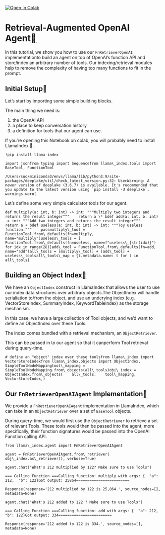 [![Open In Colab](https://colab.research.google.com/assets/colab-badge.svg)](https://colab.research.google.com/github/run-llama/llama_index/blob/main/docs/examples/agent/openai_agent_retrieval.ipynb)

Retrieval-Augmented OpenAI Agent[](#retrieval-augmented-openai-agent "Permalink to this heading")
==================================================================================================

In this tutorial, we show you how to use our `FnRetrieverOpenAI` implementationto build an agent on top of OpenAI’s function API and store/index an arbitrary number of tools. Our indexing/retrieval modules help to remove the complexity of having too many functions to fit in the prompt.

Initial Setup[](#initial-setup "Permalink to this heading")
------------------------------------------------------------

Let’s start by importing some simple building blocks.

The main thing we need is:

1. the OpenAI API
2. a place to keep conversation history
3. a definition for tools that our agent can use.

If you’re opening this Notebook on colab, you will probably need to install LlamaIndex 🦙.


```
!pip install llama-index
```

```
import jsonfrom typing import Sequencefrom llama\_index.tools import BaseTool, FunctionTool
```

```
/Users/suo/miniconda3/envs/llama/lib/python3.9/site-packages/deeplake/util/check_latest_version.py:32: UserWarning: A newer version of deeplake (3.6.7) is available. It's recommended that you update to the latest version using `pip install -U deeplake`.  warnings.warn(
```
Let’s define some very simple calculator tools for our agent.


```
def multiply(a: int, b: int) -> int: """Multiply two integers and returns the result integer"""    return a \* bdef add(a: int, b: int) -> int: """Add two integers and returns the result integer"""    return a + bdef useless(a: int, b: int) -> int: """Toy useless function."""    passmultiply\_tool = FunctionTool.from\_defaults(fn=multiply, name="multiply")useless\_tools = [    FunctionTool.from\_defaults(fn=useless, name=f"useless\_{str(idx)}")    for idx in range(28)]add\_tool = FunctionTool.from\_defaults(fn=add, name="add")all\_tools = [multiply\_tool] + [add\_tool] + useless\_toolsall\_tools\_map = {t.metadata.name: t for t in all\_tools}
```
Building an Object Index[](#building-an-object-index "Permalink to this heading")
----------------------------------------------------------------------------------

We have an `ObjectIndex` construct in LlamaIndex that allows the user to use our index data structures over arbitrary objects.The ObjectIndex will handle serialiation to/from the object, and use an underying index (e.g. VectorStoreIndex, SummaryIndex, KeywordTableIndex) as the storage mechanism.

In this case, we have a large collection of Tool objects, and we’d want to define an ObjectIndex over these Tools.

The index comes bundled with a retrieval mechanism, an `ObjectRetriever`.

This can be passed in to our agent so that it canperform Tool retrieval during query-time.


```
# define an "object" index over these toolsfrom llama\_index import VectorStoreIndexfrom llama\_index.objects import ObjectIndex, SimpleToolNodeMappingtool\_mapping = SimpleToolNodeMapping.from\_objects(all\_tools)obj\_index = ObjectIndex.from\_objects(    all\_tools,    tool\_mapping,    VectorStoreIndex,)
```
Our `FnRetrieverOpenAIAgent` Implementation[](#our-fnretrieveropenaiagent-implementation "Permalink to this heading")
----------------------------------------------------------------------------------------------------------------------

We provide a `FnRetrieverOpenAIAgent` implementation in LlamaIndex, which can take in an `ObjectRetriever` over a set of `BaseTool` objects.

During query-time, we would first use the `ObjectRetriever` to retrieve a set of relevant Tools. These tools would then be passed into the agent; more specifically, their function signatures would be passed into the OpenAI Function calling API.


```
from llama\_index.agent import FnRetrieverOpenAIAgent
```

```
agent = FnRetrieverOpenAIAgent.from\_retriever(    obj\_index.as\_retriever(), verbose=True)
```

```
agent.chat("What's 212 multiplied by 122? Make sure to use Tools")
```

```
=== Calling Function ===Calling function: multiply with args: {  "a": 212,  "b": 122}Got output: 25864========================
```

```
Response(response='212 multiplied by 122 is 25,864.', source_nodes=[], metadata=None)
```

```
agent.chat("What's 212 added to 122 ? Make sure to use Tools")
```

```
=== Calling Function ===Calling function: add with args: {  "a": 212,  "b": 122}Got output: 334========================
```

```
Response(response='212 added to 122 is 334.', source_nodes=[], metadata=None)
```

